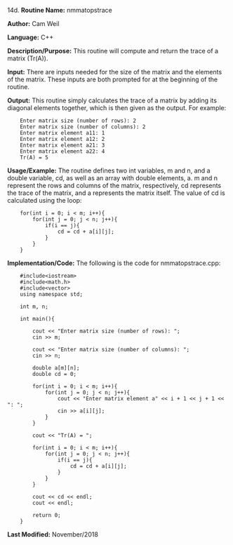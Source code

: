 14d. **Routine Name:**           nmmatopstrace

   **Author:** Cam Weil

   **Language:** C++

   **Description/Purpose:** This routine will compute and return the trace of a matrix (Tr(A)).
   
   **Input:** There are inputs needed for the size of the matrix and the elements of the matrix. These inputs are both prompted for at the beginning of the routine.

   **Output:** This routine simply calculates the trace of a matrix by adding its diagonal elements together, which is then given as the output. For example:
   
        Enter matrix size (number of rows): 2
        Enter matrix size (number of columns): 2
        Enter matrix element a11: 1
        Enter matrix element a12: 2
        Enter matrix element a21: 3
        Enter matrix element a22: 4
        Tr(A) = 5

   **Usage/Example:** The routine defines two int variables, m and n, and a double variable, cd, as well as an array with double elements, a. m and n represent the rows and columns of the matrix, respectively, cd represents the trace of the matrix, and a represents the matrix itself. The value of cd is calculated using the loop:
   
        for(int i = 0; i < m; i++){
            for(int j = 0; j < n; j++){
                if(i == j){
                    cd = cd + a[i][j];
                }
            }
        }

   **Implementation/Code:** The following is the code for nmmatopstrace.cpp:

        #include<iostream>
        #include<math.h>
        #include<vector>
        using namespace std;

        int m, n;

        int main(){

            cout << "Enter matrix size (number of rows): ";
            cin >> m;

            cout << "Enter matrix size (number of columns): ";
            cin >> n;

            double a[m][n];
            double cd = 0;

            for(int i = 0; i < m; i++){
                for(int j = 0; j < n; j++){
                    cout << "Enter matrix element a" << i + 1 << j + 1 << ": ";
                    cin >> a[i][j];
                }
            }

            cout << "Tr(A) = ";
    
            for(int i = 0; i < m; i++){
                for(int j = 0; j < n; j++){
                    if(i == j){
                        cd = cd + a[i][j];
                    }
                }
            }

            cout << cd << endl;
            cout << endl;

            return 0;
        }

   **Last Modified:** November/2018

